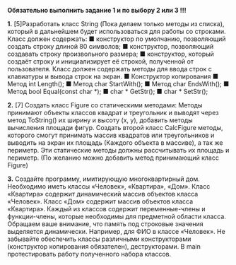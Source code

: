 **Обязательно выполнить задание 1 и по выбору 2 или 3 !!!**

**1.**  [5]Разработать класс String (Пока делаем только методы из списка), который в дальнейшем будет использоваться для работы со строками. Класс должен содержать: 
■ конструктор по умолчанию, позволяющий создать строку длиной 80 символов;
 ■ конструктор, позволяющий создавать строку произвольного размера; 
■ конструктор, который создаёт строку и инициализирует её строкой, полученной от пользователя. Класс должен содержать методы для ввода строк с клавиатуры и вывода строк на экран.
■ Конструктор копирования
■ Метод int Length();
■ Метод char StartWith();
■ Метод char EndsWith();
■ Метод bool Equal(const char *);
■ char * GetStr();
■ char * SetStr();

**2.**	[7] Создать класс Figure со статическими методами: Методы принимают объекты классов квадрат и треугольник и выводят через метод ToString() их ширину и высоту (x, y),
 добавить методы вычисления площади фигур. Создать второй класс CalcFigure методы, которого смогут принимать массив квадратов или треугольников и выводить на экран их площадь 
(Каждого объекта в массиве), а так же периметр. Эти статические методы должны рассчитывать их площадь и периметр. (По желанию можно добавить метод принимающий класс Figure)

**3.**	Создайте программу, имитирующую многоквартирный дом. Необходимо иметь классы «Человек», «Квартира», «Дом». Класс «Квартира» содержит динамический массив объектов класса 
«Человек». Класс «Дом» содержит массив объектов класса «Квартира». Каждый из классов содержит переменные-члены и функции-члены, которые необходимы для предметной области класса. 
Обращаем ваше внимание, что память под строковые значения выделяется динамически. Например, для ФИО в классе «Человек». Не забывайте обеспечить классы различными конструкторами 
(конструктор копирования обязателен), деструкторами. В main протестировать работу полученного набора классов.
